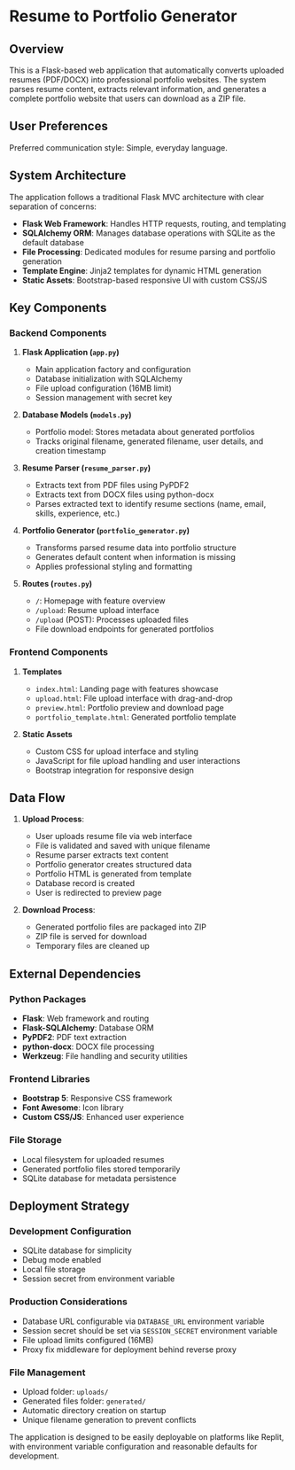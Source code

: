 # Resume to Portfolio Generator

## Overview

This is a Flask-based web application that automatically converts uploaded resumes (PDF/DOCX) into professional portfolio websites. The system parses resume content, extracts relevant information, and generates a complete portfolio website that users can download as a ZIP file.

## User Preferences

Preferred communication style: Simple, everyday language.

## System Architecture

The application follows a traditional Flask MVC architecture with clear separation of concerns:

- **Flask Web Framework**: Handles HTTP requests, routing, and templating
- **SQLAlchemy ORM**: Manages database operations with SQLite as the default database
- **File Processing**: Dedicated modules for resume parsing and portfolio generation
- **Template Engine**: Jinja2 templates for dynamic HTML generation
- **Static Assets**: Bootstrap-based responsive UI with custom CSS/JS

## Key Components

### Backend Components

1. **Flask Application (`app.py`)**
   - Main application factory and configuration
   - Database initialization with SQLAlchemy
   - File upload configuration (16MB limit)
   - Session management with secret key

2. **Database Models (`models.py`)**
   - Portfolio model: Stores metadata about generated portfolios
   - Tracks original filename, generated filename, user details, and creation timestamp

3. **Resume Parser (`resume_parser.py`)**
   - Extracts text from PDF files using PyPDF2
   - Extracts text from DOCX files using python-docx
   - Parses extracted text to identify resume sections (name, email, skills, experience, etc.)

4. **Portfolio Generator (`portfolio_generator.py`)**
   - Transforms parsed resume data into portfolio structure
   - Generates default content when information is missing
   - Applies professional styling and formatting

5. **Routes (`routes.py`)**
   - `/`: Homepage with feature overview
   - `/upload`: Resume upload interface
   - `/upload` (POST): Processes uploaded files
   - File download endpoints for generated portfolios

### Frontend Components

1. **Templates**
   - `index.html`: Landing page with features showcase
   - `upload.html`: File upload interface with drag-and-drop
   - `preview.html`: Portfolio preview and download page
   - `portfolio_template.html`: Generated portfolio template

2. **Static Assets**
   - Custom CSS for upload interface and styling
   - JavaScript for file upload handling and user interactions
   - Bootstrap integration for responsive design

## Data Flow

1. **Upload Process**:
   - User uploads resume file via web interface
   - File is validated and saved with unique filename
   - Resume parser extracts text content
   - Portfolio generator creates structured data
   - Portfolio HTML is generated from template
   - Database record is created
   - User is redirected to preview page

2. **Download Process**:
   - Generated portfolio files are packaged into ZIP
   - ZIP file is served for download
   - Temporary files are cleaned up

## External Dependencies

### Python Packages
- **Flask**: Web framework and routing
- **Flask-SQLAlchemy**: Database ORM
- **PyPDF2**: PDF text extraction
- **python-docx**: DOCX file processing
- **Werkzeug**: File handling and security utilities

### Frontend Libraries
- **Bootstrap 5**: Responsive CSS framework
- **Font Awesome**: Icon library
- **Custom CSS/JS**: Enhanced user experience

### File Storage
- Local filesystem for uploaded resumes
- Generated portfolio files stored temporarily
- SQLite database for metadata persistence

## Deployment Strategy

### Development Configuration
- SQLite database for simplicity
- Debug mode enabled
- Local file storage
- Session secret from environment variable

### Production Considerations
- Database URL configurable via `DATABASE_URL` environment variable
- Session secret should be set via `SESSION_SECRET` environment variable
- File upload limits configured (16MB)
- Proxy fix middleware for deployment behind reverse proxy

### File Management
- Upload folder: `uploads/`
- Generated files folder: `generated/`
- Automatic directory creation on startup
- Unique filename generation to prevent conflicts

The application is designed to be easily deployable on platforms like Replit, with environment variable configuration and reasonable defaults for development.